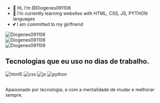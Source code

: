 - 👋 Hi, I’m @Diogenes091106
- 🌱 I’m currently learning websites with HTML, CSS, JS, PYTHON languages 
- 💕 I am committed to my girlfriend
  
![Diogenes091106](https://github-readme-stats.vercel.app/api?username=Diogenes091106&theme=dark&hide_border=false&include_all_commits=false&count_private=false)<br/>
![Diogenes091106](https://github-readme-streak-stats.herokuapp.com/?user=Diogenes091106&theme=dark&hide_border=false)<br/>
![Diogenes091106](https://github-readme-stats.vercel.app/api/top-langs/?username=Diogenes091106&theme=dark&hide_border=false&include_all_commits=false&count_private=false&layout=compact)

##
 
## Tecnologias que eu uso no dias de trabalho.

<div style="display: inline_block">
  <img align="center" alt="html5" src="https://img.shields.io/badge/HTML5-E34F26?style=for-the-badge&logo=html5&logoColor=white" />
  <img align="center" alt="css" src="https://img.shields.io/badge/CSS3-1572B6?style=for-the-badge&logo=css3&logoColor=white" />
  <img align="center" alt="js" src="https://img.shields.io/badge/JavaScript-F7DF1E?style=for-the-badge&logo=javascript&logoColor=black" />
   <img align="center" alt="python" src="https://img.shields.io/badge/python-3670A0?style=for-the-badge&logo=python&logoColor=ffdd54" />
  
</div><br/>

Apaixonado por tecnologia, e com a mentalidade de mudar e melhorar sempre.
